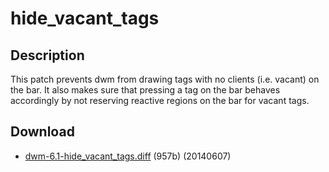 hide_vacant_tags
================

Description
-----------

This patch prevents dwm from drawing tags with no clients
(i.e. vacant) on the bar. It also makes sure that pressing a tag on
the bar behaves accordingly by not reserving reactive regions on the
bar for vacant tags.

Download
--------

* [dwm-6.1-hide_vacant_tags.diff](dwm-6.1-hide_vacant_tags.diff) (957b) (20140607)
